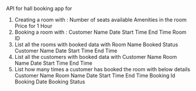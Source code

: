 API for hall booking app for
1. Creating a room with :
Number of seats available
Amenities in the room
Price for 1 Hour
2. Booking a room with :
Customer Name
Date
Start Time
End Time
Room ID
3. List all the rooms with booked data with
Room Name
Booked Status
Customer Name
Date
Start Time
End Time
4. List all the customers with booked data with
Customer Name
Room Name
Date
Start Time
End Time
5. List how many times a customer has booked the room with below details
Customer Name
Room Name
Date
Start Time
End Time
Booking Id
Booking Date
Booking Status
